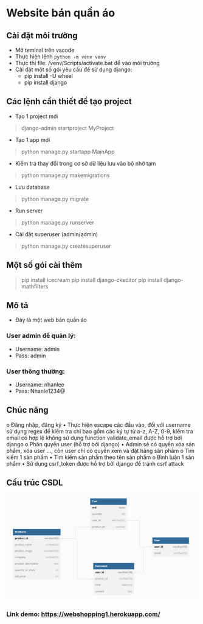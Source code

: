 # Website bán quần áo
## Cài đặt môi trường
- Mở teminal trên vscode
- Thực hiện lệnh `python -m venv venv` 
- Thực thi file: /venv/Scripts/activate.bat để vào môi trường
- Cài đặt một số gói yêu cầu để sử dụng django:
    - pip install -U wheel 
    - pip install django 
## Các lệnh cần thiết để tạo project 
- Tạo 1 project mới
> django-admin startproject MyProject
- Tạo 1 app mới
> python manage.py startapp MainApp
- Kiểm tra thay đổi trong cơ sở dữ liệu lưu vào bộ nhớ tạm
> python manage.py makemigrations
- Lưu database
> python manage.py migrate
- Run server
> python manage.py runserver
- Cài đặt superuser (admin/admin)
> python manage.py createsuperuser 
## Một số gói cài thêm 
> pip install icecream
> pip install django-ckeditor
> pip install django-mathfilters

## Mô tả
- Đây là một web bán quần áo
### User admin để quản lý:
- Username: admin
- Pass: admin
### User thông thường:
- Username: nhanlee
- Pass: Nhanle1234@

## Chúc năng

o	Đăng nhập, đăng ký
•	Thực hiện escape các đầu vào, đối với username sử dụng regex để kiểm tra chỉ bao gồm các ký tự từ a-z, A-Z, 0-9, kiểm tra email có hợp lệ không sử dụng function validate_email được hỗ trợ bởi django
o	Phân quyền user (hỗ trợ bởi django)
•	Admin sẽ có quyền xóa sản phẩm, xóa user ..., còn user chỉ có quyền xem và đặt hàng sản phầm
o	Tìm kiếm 1 sản phẩm
•	Tìm kiếm sản phẩm theo tên sản phẩm
o	Bình luận 1 sản phẩm
•	Sử dụng csrf_token được hỗ trợ bởi django để tránh csrf attack

## Cấu trúc CSDL
<img src="image/CSDL.png">

### Link demo: https://webshopping1.herokuapp.com/

